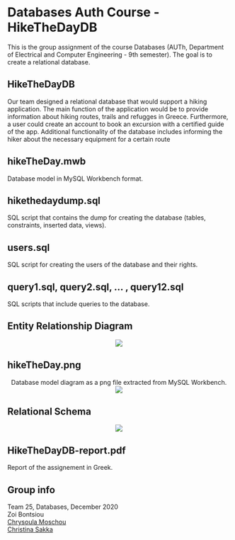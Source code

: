 # Databases Auth Course - HikeTheDayDB
<p>
This is the group assignment of the course Databases (AUTh, Department of Electrical and Computer Engineering - 9th semester). The goal is to create a relational database.
</p>
<h2>HikeTheDayDB</h2>
<p>
Our team designed a relational database that would support a hiking application. The main function of the application would be to provide information about hiking routes, trails and refugges in Greece. Furthermore, a user could create an account to book an excursion with a certified guide of the app. Additional functionality of the database includes informing the hiker about the necessary equipment for a certain route<br>
</p>

<h2>hikeTheDay.mwb</h2>
<p>
Database model in MySQL Workbench format.
</p>

<h2>hikethedaydump.sql</h2>
<p>
SQL script that contains the dump for creating the database (tables, constraints, inserted data, views).
</p>

<h2>users.sql</h2>
<p>
SQL script for creating the users of the database and their rights.
</p>

<h2>query1.sql, query2.sql, ... , query12.sql</h2>
<p>
SQL scripts that include queries to the database.
</p>

<h2>Entity Relationship Diagram</h2>
<p align="center">
  <img src="https://user-images.githubusercontent.com/116058576/196731986-8b008b3b-9963-4196-85b0-49626f0d6a33.png" />
</p>

<h2>hikeTheDay.png</h2>
<p align="center">
  Database model diagram as a png file extracted from MySQL Workbench. <br>
  <img src="https://user-images.githubusercontent.com/116058576/196732955-81c7eac9-8f34-4136-9265-d387373311ff.png" />
</p>

<h2>Relational Schema</h2>
<p align="center">
  <img src="https://user-images.githubusercontent.com/116058576/196740928-1cc5f4a6-bf5c-4e9d-96c1-43060b3eeb30.png" />
</p>

<h2>HikeTheDayDB-report.pdf</h2>
<p>
Report of the assignement in Greek.
</p>

<h2>Group info</h2>
<p>
Team 25, Databases, December 2020
<br>
Zoi Bontsiou <br>
<a href="https://github.com/moschouChry">Chrysoula Moschou</a><br>
<a href="https://github.com/ChristinaS15">Christina Sakka</a>
</p>
